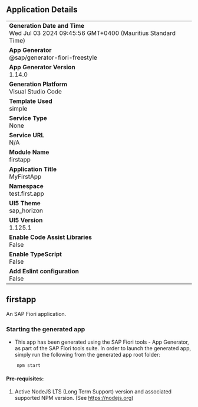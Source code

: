 ## Application Details
|               |
| ------------- |
|**Generation Date and Time**<br>Wed Jul 03 2024 09:45:56 GMT+0400 (Mauritius Standard Time)|
|**App Generator**<br>@sap/generator-fiori-freestyle|
|**App Generator Version**<br>1.14.0|
|**Generation Platform**<br>Visual Studio Code|
|**Template Used**<br>simple|
|**Service Type**<br>None|
|**Service URL**<br>N/A
|**Module Name**<br>firstapp|
|**Application Title**<br>MyFirstApp|
|**Namespace**<br>test.first.app|
|**UI5 Theme**<br>sap_horizon|
|**UI5 Version**<br>1.125.1|
|**Enable Code Assist Libraries**<br>False|
|**Enable TypeScript**<br>False|
|**Add Eslint configuration**<br>False|

## firstapp

An SAP Fiori application.

### Starting the generated app

-   This app has been generated using the SAP Fiori tools - App Generator, as part of the SAP Fiori tools suite.  In order to launch the generated app, simply run the following from the generated app root folder:

```
    npm start
```

#### Pre-requisites:

1. Active NodeJS LTS (Long Term Support) version and associated supported NPM version.  (See https://nodejs.org)


